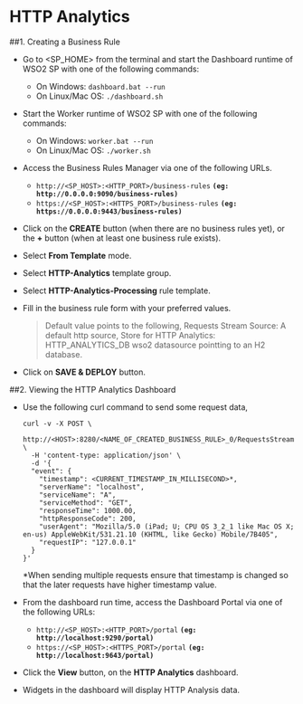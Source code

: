 # HTTP Analytics

##1. Creating a Business Rule
+ Go to <SP_HOME> from the terminal and start the Dashboard runtime of WSO2 SP with one of the following commands:
    - On Windows:  `dashboard.bat --run`
    - On Linux/Mac OS:  `./dashboard.sh`

+ Start the Worker runtime of WSO2 SP with one of the following commands:
    - On Windows:  `worker.bat --run`
    - On Linux/Mac OS:  `./worker.sh`

+ Access the Business Rules Manager via one of the following URLs.
    - `http://<SP_HOST>:<HTTP_PORT>/business-rules` **`(eg: http://0.0.0.0:9090/business-rules)`**
    - `https://<SP_HOST>:<HTTPS_PORT>/business-rules` **`(eg: https://0.0.0.0:9443/business-rules)`**

+ Click on the **CREATE** button (when there are no business rules yet), or the **+** button (when at least one 
business 
rule exists).

+ Select **From Template** mode.

+ Select **HTTP-Analytics** template group.

+ Select **HTTP-Analytics-Processing** rule template.

+ Fill in the business rule form with your preferred values.
  > Default value points to the following, Requests Stream Source: A default http source,  Store for HTTP Analytics: HTTP_ANALYTICS_DB wso2 datasource pointting to an H2 database.
      
+ Click on **SAVE & DEPLOY** button.

##2. Viewing the HTTP Analytics Dashboard
+ Use the following curl command to send some request data,
  ```
  curl -v -X POST \
    http://<HOST>:8280/<NAME_OF_CREATED_BUSINESS_RULE>_0/RequestsStream \
    -H 'content-type: application/json' \
    -d '{
    "event": {
      "timestamp": <CURRENT_TIMESTAMP_IN_MILLISECOND>*,
      "serverName": "localhost",
      "serviceName": "A",
      "serviceMethod": "GET",
      "responseTime": 1000.00,
      "httpResponseCode": 200,
      "userAgent": "Mozilla/5.0 (iPad; U; CPU OS 3_2_1 like Mac OS X; en-us) AppleWebKit/531.21.10 (KHTML, like Gecko) Mobile/7B405",
      "requestIP": "127.0.0.1"
    }
  }'
  ```
  *When sending multiple requests ensure that timestamp is changed so that the later requests have higher timestamp value.

+ From the dashboard run time, access the Dashboard Portal via one of the following URLs:
    - `http://<SP_HOST>:<HTTP_PORT>/portal` **`(eg: http://localhost:9290/portal)`**
    - `https://<SP_HOST>:<HTTPS_PORT>/portal` **`(eg: http://localhost:9643/portal)`**

+ Click the **View** button, on the **HTTP Analytics** dashboard.

+ Widgets in the dashboard will display HTTP Analysis data. 